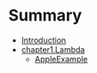 # Summary

* [Introduction](README.md)
* [chapter1.Lambda](chapter1lambda.md)
  * [AppleExample](appleexample.md)

